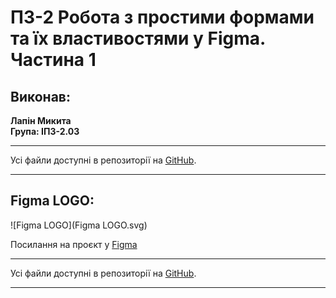 # ПЗ-2 Робота з простими формами та їх властивостями у Figma. Частина 1

## Виконав:

**Лапін Микита**  
**Група: ІПЗ-2.03**

---

Усі файли доступні в репозиторії на [GitHub](https://github.com/ni-cookie/UXUIuniversity/tree/main).

---

## Figma LOGO:

![Figma LOGO](Figma LOGO.svg)

Посилання на проєкт у [Figma](https://www.figma.com/design/NM04cju32dBtpFp5MzMI7l/Figma-LOGO?node-id=0-1&t=tuZFIxSZDQO5QRmx-1)

---

Усі файли доступні в репозиторії на [GitHub](https://github.com/ni-cookie/UXUIuniversity/tree/main).

---

